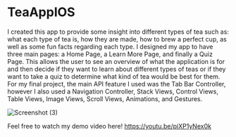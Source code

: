 # TeaAppIOS

I created this app to provide some insight into different types of tea such as: what each type of tea is, how they are made, how to brew a perfect cup, as well as some fun facts regarding each type. I designed my app to have three main pages: a Home Page, a Learn More Page, and finally a Quiz Page. This allows the user to see an overview of what the application is for and then decide if they want to learn about different types of teas or if they want to take a quiz to determine what kind of tea would be best for them. For my final project, the main API feature I used was the Tab Bar Controller, however I also used a Navigation Controller, Stack Views, Control Views, Table Views, Image Views, Scroll Views, Animations, and Gestures.

![Screenshot (3)](https://user-images.githubusercontent.com/64758489/151633855-93b2674d-0278-49df-9d7f-2de6052fbcce.png)

Feel free to watch my demo video here! https://youtu.be/piXP1yNex0k
